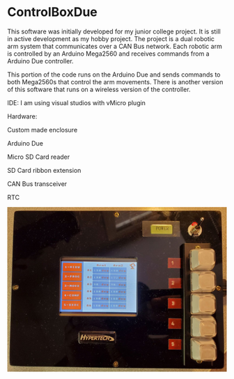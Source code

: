 # ControlBoxDue

This software was initially developed for my junior college project. It is still in active development as my hobby project. The project is a dual robotic arm system that communicates over a CAN Bus network. Each robotic arm is controlled by an Arduino Mega2560 and receives commands from a Arduino Due controller.

This portion of the code runs on the Arduino Due and sends commands to both Mega2560s that control the arm movements. There is another version of this software that runs on a wireless version of the controller.


IDE: I am using visual studios with vMicro plugin 

Hardware:

Custom made enclosure

Arduino Due

Micro SD Card reader

SD Card ribbon extension

CAN Bus transceiver

RTC

![alt text](https://github.com/BrandonVP/ControlBoxDue/blob/master/b1.jpg)
